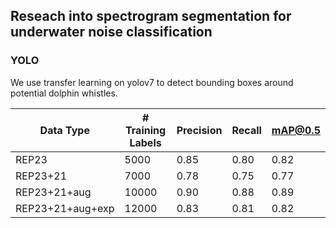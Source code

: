 ## Reseach into spectrogram segmentation for underwater noise classification 

### YOLO
We use transfer learning on yolov7 to detect bounding boxes around potential dolphin whistles.


| Data Type        | # Training Labels | Precision | Recall | mAP@0.5 |
|------------------|-------------------|-----------|--------|---------|
| REP23            | 5000              | 0.85      | 0.80   | 0.82    |
| REP23+21         | 7000              | 0.78      | 0.75   | 0.77    |
| REP23+21+aug     | 10000             | 0.90      | 0.88   | 0.89    |
| REP23+21+aug+exp | 12000             | 0.83      | 0.81   | 0.82    |
